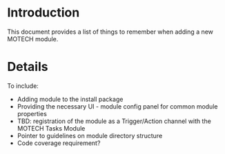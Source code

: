 # Introduction #

This document provides a list of things to remember when adding a new MOTECH module.


# Details #

To include:
  * Adding module to the install package
  * Providing the necessary UI - module config panel for common module properties
  * TBD: registration of the module as a Trigger/Action channel with the MOTECH Tasks Module
  * Pointer to guidelines on module directory structure
  * Code coverage requirement?